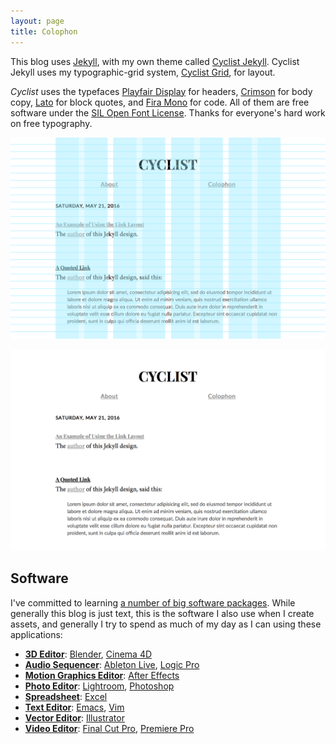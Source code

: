 ```yaml
---
layout: page
title: Colophon
---
```


This blog uses [Jekyll](https://jekyllrb.com/), with my own theme called [Cyclist Jekyll](https://github.com/cyclist-grid/cyclist-jekyll). Cyclist Jekyll uses my typographic-grid system, [Cyclist Grid](https://github.com/cyclist-grid/cyclist-grid), for layout.

*Cyclist* uses the typefaces [Playfair Display][playfair] for headers, [Crimson][crimson] for body copy, [Lato][lato] for block quotes, and [Fira Mono][fira] for code. All of them are free software under the [SIL Open Font License](https://en.wikipedia.org/wiki/SIL_Open_Font_License). Thanks for everyone's hard work on free typography.

[playfair]: https://github.com/clauseggers/Playfair-Display "Playfair Display"
[lato]: https://github.com/betsol/lato-font "Lato"
[crimson]: https://github.com/skosch/Crimson "Crimson"
[fira]: https://github.com/mozilla/Fira "Fira"

![Cyclist Grid](/assets/colophon-cyclist-grid.png)

![Cyclist](/assets/colophon-cyclist.png)

## Software

I've committed to learning [a number of big software packages](https://blog.robenkleene.com/2020/04/27/software-to-die-for/). While generally this blog is just text, this is the software I also use when I create assets, and generally I try to spend as much of my day as I can using these applications:


- [**3D Editor**](https://en.wikipedia.org/wiki/3D_computer_graphics): [Blender](https://www.blender.org/), [Cinema 4D](https://www.maxon.net/en-us/products/cinema-4d/overview/)
- [**Audio Sequencer**](https://en.wikipedia.org/wiki/Digital_audio_workstation): [Ableton Live](https://www.ableton.com/), [Logic Pro](https://www.apple.com/logic-pro/)
- [**Motion Graphics Editor**](https://en.wikipedia.org/wiki/Adobe_After_Effects): [After Effects](https://www.adobe.com/products/aftereffects.html)
- [**Photo Editor**](https://en.wikipedia.org/wiki/Raster_graphics_editor): [Lightroom](https://www.adobe.com/products/photoshop-lightroom.html), [Photoshop](https://www.photoshop.com/en)
- [**Spreadsheet**](https://en.wikipedia.org/wiki/Spreadsheet): [Excel](https://www.microsoft.com/en-us/microsoft-365/excel)
- [**Text Editor**](https://en.wikipedia.org/wiki/Text_editor): [Emacs](https://www.gnu.org/software/emacs/), [Vim](https://www.vim.org/)
- [**Vector Editor**](https://en.wikipedia.org/wiki/Vector_graphics_editor): [Illustrator](https://www.adobe.com/products/illustrator.html)
- [**Video Editor**](https://en.wikipedia.org/wiki/Non-linear_editing_system): [Final Cut Pro](https://www.apple.com/final-cut-pro/), [Premiere Pro](https://www.adobe.com/products/premiere.html)
